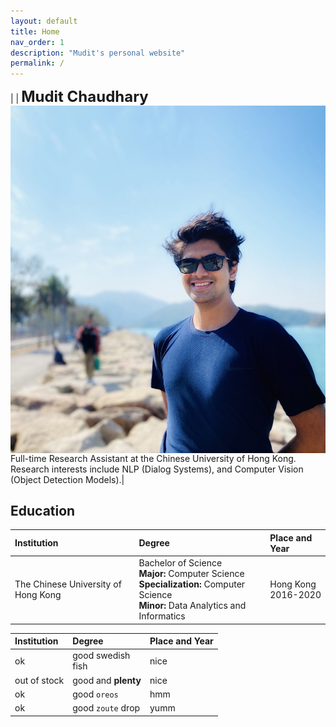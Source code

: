 ```yaml
---
layout: default
title: Home
nav_order: 1
description: "Mudit's personal website"
permalink: /
---
```

|<img src="./me.jpg" alt="Me" align="left" style="padding: 0px; width: 1000px;" /> | <b><font size="5">Mudit Chaudhary</font></b> <br> Full-time Research Assistant at the Chinese University of Hong Kong. Research interests include NLP (Dialog Systems), and Computer Vision (Object Detection Models).|  

## Education  
| Institution        | Degree          | Place and Year |
|:------------------|:---------------------|:----------------|
| The Chinese University of Hong Kong | Bachelor of Science <br> <b>Major:</b> Computer Science <br> <b>Specialization: </b> Computer Science <br> <b>Minor:</b> Data Analytics and Informatics | Hong Kong <br> 2016-2020 |

| Institution        | Degree         | Place and Year |
|:-------------|:------------------|:------|
| ok           | good swedish <br> fish | nice  |
| out of stock | good and <b> plenty </b>   | nice  |
| ok           | good `oreos`      | hmm   |
| ok           | good `zoute` drop | yumm  |